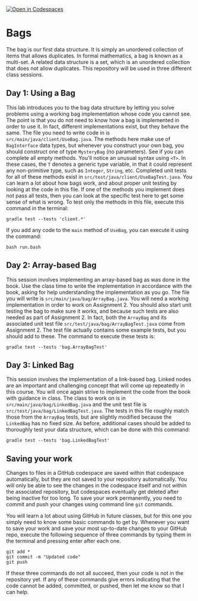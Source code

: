 [![Open in Codespaces](https://classroom.github.com/assets/launch-codespace-7f7980b617ed060a017424585567c406b6ee15c891e84e1186181d67ecf80aa0.svg)](https://classroom.github.com/open-in-codespaces?assignment_repo_id=13496450)
# Bags

The bag is our first data structure. It is simply an unordered collection of items that allows duplicates. In formal mathematics, a bag is known as a multi-set. A related data structure is a set, which is an unordered collection that does not allow duplicates. This repository will be used in three different class sessions.

## Day 1: Using a Bag

This lab introduces you to the bag data structure by letting you solve problems using a working bag implementation whose code you cannot see. The point is that you do not need to know how a bag is implemented in order to use it. In fact, different implementations exist, but they behave the same.
The file you need to write code in is `src/main/java/client/UseBag.java`. The methods here make use of `BagInterface` data types, but whenever you construct your own bag, you should construct one of type `MysteryBag` (no parameters).
See if you can complete all empty methods. You'll notice an unusual syntax using `<T>`. In these cases, the `T` denotes a generic type variable, in that it could represent any non-primitive type, such as `Integer`, `String`, etc. Completed unit tests for all of these methods exist in `src/test/java/client/UseBagTest.java`. You can learn a lot about how bags work, and about proper unit testing by looking at the code in this file. If one of the methods you implement does not pass all tests, then you can look at the specific test here to get some sense of what is wrong. To test only the methods in this file, execute this command in the terminal:
```
gradle test --tests 'client.*'
```
If you add any code to the `main` method of `UseBag`, you can execute it using the command:
```
bash run.bash
```

## Day 2: Array-based Bag

This session involves implementing an array-based bag as was done in the book. Use the class time to write the implementation in accordance with the book, asking for help understanding the implementation as you go. The file you will write is `src/main/java/bag/ArrayBag.java`. You will need a working implementation in order to work on Assignment 2. You should also start unit testing the bag to make sure it works, and because such tests are also needed as part of Assignment 2. In fact, both the `ArrayBag` and its associated unit test file `src/test/java/bag/ArrayBagTest.java` come from Assignment 2. The test file actually contains some example tests, but you should add to these. The command to execute these tests is:
```
gradle test --tests 'bag.ArrayBagTest'
```

## Day 3: Linked Bag

This session involves the implementation of a link-based bag. Linked nodes are an important and challenging concept that will come up repeatedly in this course. You will once again strive to implement the code from the book with guidance in class. The class to work on is in `src/main/java/bag/LinkedBag.java` and the unit test file is `src/test/java/bag/LinkedBagTest.java`. The tests in this file roughly match those from the `ArrayBag` tests, but are slightly modified because the `LinkedBag` has no fixed size. As before, additional cases should be added to thoroughly test your data structure, which can be done with this command:
```
gradle test --tests 'bag.LinkedBagTest'
```

## Saving your work

Changes to files in a GitHub codespace are saved within that codespace automatically, but they are not saved to your repository automatically. You will only be able to see the changes in the codespace itself and not within the associated repository, but codespaces eventually get deleted after being inactive for too long. To save your work permanently, you need to commit and push your changes using command line `git` commands. 

You will learn a lot about using GitHub in future classes, but for this one you simply need to know some basic commands to get by. Whenever you want to save your work and save your most up-to-date changes to your GitHub repo, execute the following sequence of three commands by typing them in the terminal and pressing enter after each one.

```
git add *
git commit -m "Updated code"
git push
```

If these three commands do not all succeed, then your code is not in the repository yet. If any of these commands give errors indicating that the code cannot be added, committed, or pushed, then let me know so that I can help.
